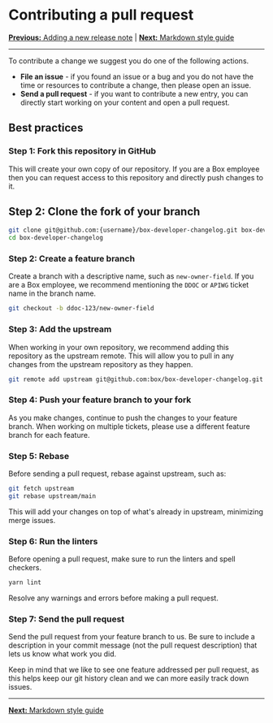 # Contributing a pull request

[**Previous:** Adding a new release note](./add-release-note.md) |
[**Next:** Markdown style guide](./markdown.md)

---

To contribute a change we suggest you do one of the following actions.

* **File an issue** - if you found an issue or a bug and you do not have the
  time or resources to contribute a change, then please open an issue.
* **Send a pull request** - if you want to contribute a new entry, you can
  directly start working on your content and open a pull request.

## Best practices

### Step 1: Fork this repository in GitHub

This will create your own copy of our repository. If you
are a Box employee then you can request access to this repository and directly
push changes to it.

## Step 2: Clone the fork of your branch

```bash
git clone git@github.com:{username}/box-developer-changelog.git box-developer-changelog
cd box-developer-changelog
```

### Step 2: Create a feature branch

Create a branch with a descriptive name, such as `new-owner-field`. If you
are a Box employee, we recommend mentioning the `DDOC` or `APIWG` ticket name in
the branch name.

```bash
git checkout -b ddoc-123/new-owner-field
```

### Step 3: Add the upstream

When working in your own repository, we recommend adding this repository as the
upstream remote. This will allow you to pull in any changes from the upstream
repository as they happen.

```bash
git remote add upstream git@github.com:box/box-developer-changelog.git
```

### Step 4: Push your feature branch to your fork

As you make changes, continue to push the changes to your feature
branch. When working on multiple tickets, please use a different feature branch
for each feature.

### Step 5: Rebase

Before sending a pull request, rebase against upstream, such as:

```bash
git fetch upstream
git rebase upstream/main
```

This will add your changes on top of what's already in upstream, minimizing
merge issues.

### Step 6: Run the linters

Before opening a pull request, make sure to run the linters and spell checkers.

```bash
yarn lint
```

Resolve any warnings and errors before making a pull request.

### Step 7: Send the pull request

Send the pull request from your feature branch to us. Be sure to include a
description in your commit message (not the pull request description) that lets
us know what work you did.

Keep in mind that we like to see one feature addressed per pull request, as this
helps keep our git history clean and we can more easily track down issues.

---

[**Next:** Markdown style guide](./markdown.md)

